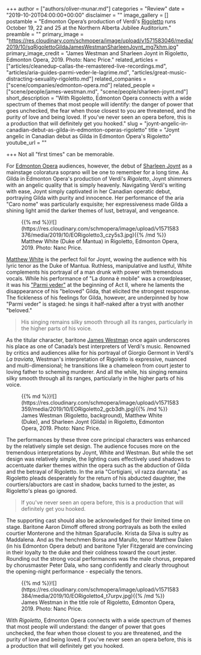 +++
author = ["authors/oliver-munar.md"]
categories = "Review"
date = "2019-10-20T04:00:00+00:00"
disclaimer = ""
image_gallery = []
postamble = "Edmonton Opera’s production of Verdi's [Rigoletto](https://www.edmontonopera.com/2019-20/rigoletto) runs October 19, 22 and 25 at the Northern Alberta Jubilee Auditorium."
preamble = ""
primary_image = "https://res.cloudinary.com/schmopera/image/upload/v1571583046/media/2019/10/sqRigolettoGildaJamesWestmanSharleenJoynt_mg7khm.jpg"
primary_image_credit = "James Westman and Sharleen Joynt in Rigoletto, Edmonton Opera, 2019. Photo: Nanc Price."
related_articles = ["articles/cleanedup-callas-the-remastered-live-recordings.md", "articles/aria-guides-parmi-veder-le-lagrime.md", "articles/great-music-distracting-sexuality-rigoletto.md"]
related_companies = ["scene/companies/edmonton-opera.md"]
related_people = ["scene/people/james-westman.md", "scene/people/sharleen-joynt.md"]
short_description = "With Rigoletto, Edmonton Opera connects with a wide spectrum of themes that most people will identify: the danger of power that goes unchecked, the fear when those closest to you are threatened, and the purity of love and being loved. If you've never seen an opera before, this is a production that will definitely get you hooked."
slug = "joynt-angelic-in-canadian-debut-as-gilda-in-edmonton-operas-rigoletto"
title = "Joynt angelic in Canadian debut as Gilda in Edmonton Opera's Rigoletto"
youtube_url = ""

+++
Not all "first times" can be memorable.

For [Edmonton Opera](/scene/companies/edmonton-opera/) audiences, however, the debut of [Sharleen Joynt](/scene/people/sharleen-joynt/) as a mainstage coloratura soprano will be one to remember for a long time. As Gilda in Edmonton Opera's production of Verdi's _Rigoletto_, Joynt shimmers with an angelic quality that is simply heavenly. Navigating Verdi's writing with ease, Joynt simply captivated in her Canadian operatic debut, portraying Gilda with purity and innocence. Her performance of the aria "Caro nome" was particularly exquisite; her expressiveness made Gilda a shining light amid the darker themes of lust, betrayal, and vengeance.

<figure data-type="image">{{% md %}}![](https://res.cloudinary.com/schmopera/image/upload/v1571583376/media/2019/10/EORigoletto3_czy5s3.jpg){{% /md %}}

<figcaption>Matthew White (Duke of Mantua) in Rigoletto, Edmonton Opera, 2019. Photo: Nanc Price.</figcaption>

</figure>

[Matthew White](/aria-guides-parmi-veder-le-lagrime/) is the perfect foil for Joynt, wowing the audience with his lyric tenor as the Duke of Mantua. Ruthless, manipulative and lustful, White complements his portrayal of a man drunk with power with tremendous vocals. While his performance of "La donna è mobile" was a crowdpleaser, it was his ["Parmi veder"](/aria-guides-parmi-veder-le-lagrime/) at the beginning of Act II, where he laments the disappearance of his "beloved" Gilda, that elicited the strongest response. The fickleness of his feelings for Gilda, however, are underpinned by how "Parmi veder" is staged: he sings it half-naked after a tryst with another "beloved."

> His singing remains silky smooth through all its ranges, particularly in the higher parts of his voice.

As the titular character, baritone [James Westman](/scene/people/james-westman/) once again underscores his place as one of Canada’s best interpreters of Verdi's music. Renowned by critics and audiences alike for his portrayal of Giorgio Germont in Verdi's _La traviata_, Westman's interpretation of Rigoletto is expressive, nuanced and multi-dimensional; he transitions like a chameleon from court jester to loving father to scheming murderer. And all the while, his singing remains silky smooth through all its ranges, particularly in the higher parts of his voice.

<figure data-type="image">{{% md %}}![](https://res.cloudinary.com/schmopera/image/upload/v1571583359/media/2019/10/EORigoletto2_gcb3dh.jpg){{% /md %}}

<figcaption>James Westman (Rigoletto, background), Matthew White (Duke), and Sharleen Joynt (Gilda) in Rigoletto, Edmonton Opera, 2019. Photo: Nanc Price.</figcaption>

</figure>

The performances by these three core principal characters was enhanced by the relatively simple set design. The audience focuses more on the tremendous interpretations by Joynt, White and Westman. But while the set design was relatively simple, the lighting cues effectively used shadows to accentuate darker themes within the opera such as the abduction of Gilda and the betrayal of Rigoletto. In the aria "Cortigiani, vil razza dannata," as Rigoletto pleads desperately for the return of his abducted daughter, the courtiers/abuctors are cast in shadow, backs turned to the jester, as Rigoletto's pleas go ignored.

> If you've never seen an opera before, this is a production that will definitely get you hooked.

The supporting cast should also be acknowledged for their limited time on stage. Baritone Aaron Dimoff offered strong portrayals as both the exiled courtier Monterone and the hitman Sparafucile. Krista da Silva is sultry as Maddalena. And as the henchmen Borsa and Marullo, tenor Matthew Dalen (in his Edmonton Opera debut) and baritone Tyler Fitzgerald are convincing in their loyalty to the duke and their coldness toward the court jester. Rounding out the strong vocal performances was the male chorus, prepared by chorusmaster Peter Dala, who sang confidently and clearly throughout the opening-night performance - especially the tenors.

<figure data-type="image">{{% md %}}![](https://res.cloudinary.com/schmopera/image/upload/v1571583384/media/2019/10/EORigoletto4_t7urpv.jpg){{% /md %}}

<figcaption>James Westman in the title role of Rigoletto, Edmonton Opera, 2019. Photo: Nanc Price.</figcaption>

</figure>

With _Rigoletto_, Edmonton Opera connects with a wide spectrum of themes that most people will understand: the danger of power that goes unchecked, the fear when those closest to you are threatened, and the purity of love and being loved. If you've never seen an opera before, this is a production that will definitely get you hooked.